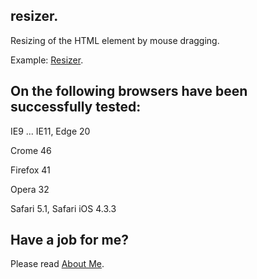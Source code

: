 ## resizer. 

Resizing of the HTML element by mouse dragging.

Example: <a href='http://anhr.ucoz.net/resizer/' target="_blank">Resizer</a>.

## On the following browsers have been successfully tested:

IE9 ... IE11, Edge 20

Crome 46

Firefox 41

Opera 32

Safari 5.1, Safari iOS 4.3.3


## Have a job for me?
Please read <a href='http://anhr.ucoz.net/AboutMe/' target="_blank">About Me</a>.


